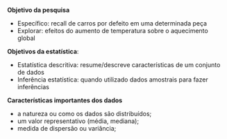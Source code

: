 

**Objetivo da pesquisa**  
+ Específico: recall de carros por defeito em uma determinada peça  
+ Explorar: efeitos  do aumento de temperatura sobre o aquecimento global 

**Objetivos da estatística**:
+ Estatística descritiva: resume/descreve características de um conjunto de dados
+ Inferência estatística: quando utilizado dados amostrais para fazer inferências

**Características importantes dos dados**  
+ a natureza ou como os dados são distribuídos;  
+ um valor representativo (média, mediana);
+ medida de dispersão ou variância;

